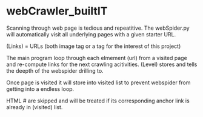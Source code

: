 # webCrawler_builtIT

Scanning through web page is tedious and repeatitive. 
The webSpider.py will automatically visit all underlying pages with a given starter URL.


(Links) = URLs (both image tag or a tag for the interest of this project)

The main program loop through each elmement (url) from a visited page and re-compute links for the next crawling acitivities. 
(Level) stores and tells the deepth of the webspider drilling to.

Once page is visited it will store into visited list to prevent webspider from getting into a endless loop.

HTML # are skipped and will be treated if its corresponding anchor link is already in (visited) list.
